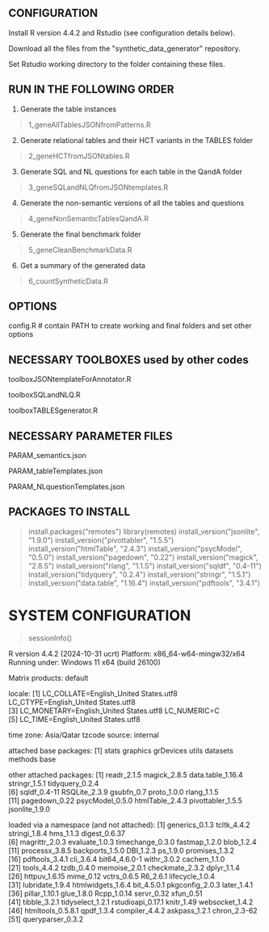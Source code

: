 ## CONFIGURATION
Install R version 4.4.2 and Rstudio (see configuration details below).

Download all the files from the "synthetic_data_generator" repository.

Set Rstudio working directory to the folder containing these files. 

## RUN IN THE FOLLOWING ORDER

1. Generate the table instances
 
> 1_geneAllTablesJSONfromPatterns.R

2. Generate relational tables and their HCT variants in the TABLES folder
  
> 2_geneHCTfromJSONtables.R

3. Generate SQL and NL questions for each table in the QandA folder

> 3_geneSQLandNLQfromJSONtemplates.R

4. Generate the non-semantic versions of all the tables and questions

> 4_geneNonSemanticTablesQandA.R

5. Generate the final benchmark folder

> 5_geneCleanBenchmarkData.R

6. Get a summary of the generated data

> 6_countSyntheticData.R

## OPTIONS

config.R # contain PATH to create working and final folders and set other options

## NECESSARY TOOLBOXES used by other codes
toolboxJSONtemplateForAnnotator.R

toolboxSQLandNLQ.R

toolboxTABLESgenerator.R

## NECESSARY PARAMETER FILES
PARAM_semantics.json

PARAM_tableTemplates.json

PARAM_NLquestionTemplates.json


## PACKAGES TO INSTALL

> install.packages("remotes")
> library(remotes)
> install_version("jsonlite", "1.9.0")
> install_version("pivottabler", "1.5.5")
> install_version("htmlTable", "2.4.3")
> install_version("psycModel", "0.5.0")
> install_version("pagedown", "0.22")
> install_version("magick", "2.8.5")
> install_version("rlang", "1.1.5")
> install_version("sqldf", "0.4-11")
> install_version("tidyquery", "0.2.4")
> install_version("stringr", "1.5.1")
> install_version("data.table", "1.16.4")
> install_version("pdftools", "3.4.1")


# SYSTEM CONFIGURATION

> sessionInfo()

R version 4.4.2 (2024-10-31 ucrt)
Platform: x86_64-w64-mingw32/x64
Running under: Windows 11 x64 (build 26100)

Matrix products: default

locale:
[1] LC_COLLATE=English_United States.utf8  LC_CTYPE=English_United States.utf8   
[3] LC_MONETARY=English_United States.utf8 LC_NUMERIC=C                          
[5] LC_TIME=English_United States.utf8    

time zone: Asia/Qatar
tzcode source: internal

attached base packages:
[1] stats     graphics  grDevices utils     datasets  methods   base     

other attached packages:
 [1] readr_2.1.5       magick_2.8.5      data.table_1.16.4 stringr_1.5.1     tidyquery_0.2.4  
 [6] sqldf_0.4-11      RSQLite_2.3.9     gsubfn_0.7        proto_1.0.0       rlang_1.1.5      
[11] pagedown_0.22     psycModel_0.5.0   htmlTable_2.4.3   pivottabler_1.5.5 jsonlite_1.9.0   

loaded via a namespace (and not attached):
 [1] generics_0.1.3    tcltk_4.4.2       stringi_1.8.4     hms_1.1.3         digest_0.6.37    
 [6] magrittr_2.0.3    evaluate_1.0.3    timechange_0.3.0  fastmap_1.2.0     blob_1.2.4       
[11] processx_3.8.5    backports_1.5.0   DBI_1.2.3         ps_1.9.0          promises_1.3.2   
[16] pdftools_3.4.1    cli_3.6.4         bit64_4.6.0-1     withr_3.0.2       cachem_1.1.0     
[21] tools_4.4.2       tzdb_0.4.0        memoise_2.0.1     checkmate_2.3.2   dplyr_1.1.4      
[26] httpuv_1.6.15     mime_0.12         vctrs_0.6.5       R6_2.6.1          lifecycle_1.0.4  
[31] lubridate_1.9.4   htmlwidgets_1.6.4 bit_4.5.0.1       pkgconfig_2.0.3   later_1.4.1      
[36] pillar_1.10.1     glue_1.8.0        Rcpp_1.0.14       servr_0.32        xfun_0.51        
[41] tibble_3.2.1      tidyselect_1.2.1  rstudioapi_0.17.1 knitr_1.49        websocket_1.4.2  
[46] htmltools_0.5.8.1 qpdf_1.3.4        compiler_4.4.2    askpass_1.2.1     chron_2.3-62     
[51] queryparser_0.3.2
